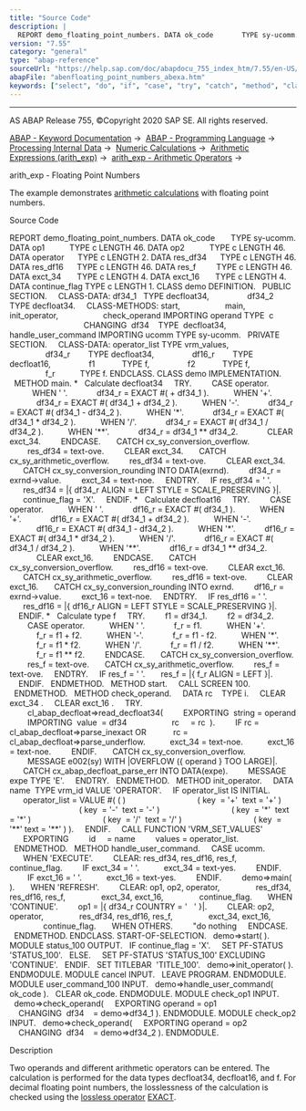 ```yaml
---
title: "Source Code"
description: |
  REPORT demo_floating_point_numbers. DATA ok_code       TYPE sy-ucomm. DATA op1           TYPE c LENGTH 46. DATA op2           TYPE c LENGTH 46. DATA operator      TYPE c LENGTH 2. DATA res_df34      TYPE c LENGTH 46. DATA res_df16      TYPE c LENGTH 46. DATA res_f         TYPE c LENGTH 46. DA
version: "7.55"
category: "general"
type: "abap-reference"
sourceUrl: "https://help.sap.com/doc/abapdocu_755_index_htm/7.55/en-US/abenfloating_point_numbers_abexa.htm"
abapFile: "abenfloating_point_numbers_abexa.htm"
keywords: ["select", "do", "if", "case", "try", "catch", "method", "class", "data", "types", "abenfloating", "point", "numbers", "abexa"]
---
```


* * *

AS ABAP Release 755, ©Copyright 2020 SAP SE. All rights reserved.

[ABAP - Keyword Documentation](https://help.sap.com/doc/abapdocu_755_index_htm/7.55/en-US/abenabap.htm) →  [ABAP - Programming Language](https://help.sap.com/doc/abapdocu_755_index_htm/7.55/en-US/abenabap_reference.htm) →  [Processing Internal Data](https://help.sap.com/doc/abapdocu_755_index_htm/7.55/en-US/abenabap_data_working.htm) →  [Numeric Calculations](https://help.sap.com/doc/abapdocu_755_index_htm/7.55/en-US/abencompute_expressions.htm) →  [Arithmetic Expressions (arith\_exp)](https://help.sap.com/doc/abapdocu_755_index_htm/7.55/en-US/abapcompute_arith.htm) →  [arith\_exp - Arithmetic Operators](https://help.sap.com/doc/abapdocu_755_index_htm/7.55/en-US/abenarith_operators.htm) → 

arith\_exp - Floating Point Numbers

The example demonstrates [arithmetic calculations](https://help.sap.com/doc/abapdocu_755_index_htm/7.55/en-US/abenarith_operators.htm) with floating point numbers.

Source Code

REPORT demo\_floating\_point\_numbers.
DATA ok\_code       TYPE sy-ucomm.
DATA op1           TYPE c LENGTH 46.
DATA op2           TYPE c LENGTH 46.
DATA operator      TYPE c LENGTH 2.
DATA res\_df34      TYPE c LENGTH 46.
DATA res\_df16      TYPE c LENGTH 46.
DATA res\_f         TYPE c LENGTH 46.
DATA exct\_34       TYPE c LENGTH 4.
DATA exct\_16       TYPE c LENGTH 4.
DATA continue\_flag TYPE c LENGTH 1.
CLASS demo DEFINITION.
  PUBLIC SECTION.
    CLASS-DATA: df34\_1   TYPE decfloat34,
                df34\_2   TYPE decfloat34.
    CLASS-METHODS: start,
                   main,
                   init\_operator,
                   check\_operand IMPORTING operand TYPE  c
                                 CHANGING  df34    TYPE  decfloat34,
                   handle\_user\_command IMPORTING ucomm TYPE sy-ucomm.
  PRIVATE SECTION.
    CLASS-DATA: operator\_list TYPE vrm\_values,
                df34\_r        TYPE decfloat34,
                df16\_r        TYPE decfloat16,
                f1            TYPE f,
                f2            TYPE f,
                f\_r           TYPE f.
ENDCLASS.
CLASS demo IMPLEMENTATION.
  METHOD main.
\*   Calculate decfloat34
    TRY.
        CASE operator.
          WHEN ' '.
            df34\_r = EXACT #( + df34\_1 ).
          WHEN '+'.
            df34\_r = EXACT #( df34\_1 + df34\_2 ).
          WHEN '-'.
            df34\_r = EXACT #( df34\_1 - df34\_2 ).
          WHEN '\*'.
            df34\_r = EXACT #( df34\_1 \* df34\_2 ).
          WHEN '/'.
            df34\_r = EXACT #( df34\_1 / df34\_2 ).
          WHEN '\*\*'.
            df34\_r = df34\_1 \*\* df34\_2.
            CLEAR exct\_34.
        ENDCASE.
      CATCH cx\_sy\_conversion\_overflow.
        res\_df34 = text-ove.
        CLEAR exct\_34.
      CATCH cx\_sy\_arithmetic\_overflow.
        res\_df34 = text-ove.
        CLEAR exct\_34.
      CATCH cx\_sy\_conversion\_rounding INTO DATA(exrnd).
        df34\_r = exrnd->value.
        exct\_34 = text-noe.
    ENDTRY.
    IF res\_df34 = ' '.
      res\_df34 = |{ df34\_r ALIGN = LEFT STYLE = SCALE\_PRESERVING }|.
      continue\_flag = 'X'.
    ENDIF.
\*   Calculate decfloat16
    TRY.
        CASE operator.
          WHEN ' '.
            df16\_r = EXACT #( df34\_1 ).
          WHEN '+'.
            df16\_r = EXACT #( df34\_1 + df34\_2 ).
          WHEN '-'.
            df16\_r = EXACT #( df34\_1 - df34\_2 ).
          WHEN '\*'.
            df16\_r = EXACT #( df34\_1 \* df34\_2 ).
          WHEN '/'.
            df16\_r = EXACT #( df34\_1 / df34\_2 ).
          WHEN '\*\*'.
            df16\_r = df34\_1 \*\* df34\_2.
            CLEAR exct\_16.
        ENDCASE.
      CATCH cx\_sy\_conversion\_overflow.
        res\_df16 = text-ove.
        CLEAR exct\_16.
      CATCH cx\_sy\_arithmetic\_overflow.
        res\_df16 = text-ove.
        CLEAR exct\_16.
      CATCH cx\_sy\_conversion\_rounding INTO exrnd.
        df16\_r = exrnd->value.
        exct\_16 = text-noe.
    ENDTRY.
    IF res\_df16 = ' '.
      res\_df16 = |{ df16\_r ALIGN = LEFT STYLE = SCALE\_PRESERVING }|.
    ENDIF.
\*   Calculate type f
    TRY.
        f1 = df34\_1.
        f2 = df34\_2.
        CASE operator.
          WHEN ' '.
            f\_r = f1.
          WHEN '+'.
            f\_r = f1 + f2.
          WHEN '-'.
            f\_r = f1 - f2.
          WHEN '\*'.
            f\_r = f1 \* f2.
          WHEN '/'.
            f\_r = f1 / f2.
          WHEN '\*\*'.
            f\_r = f1 \*\* f2.
        ENDCASE.
      CATCH cx\_sy\_conversion\_overflow.
        res\_f = text-ove.
      CATCH cx\_sy\_arithmetic\_overflow.
        res\_f = text-ove.
    ENDTRY.
    IF res\_f = ' '.
      res\_f = |{ f\_r ALIGN = LEFT }|.
    ENDIF.
  ENDMETHOD.
  METHOD start.
    CALL SCREEN 100.
  ENDMETHOD.
  METHOD check\_operand.
    DATA rc    TYPE i.
    CLEAR exct\_34 .
    CLEAR exct\_16 .
    TRY.
        cl\_abap\_decfloat=>read\_decfloat34(
        EXPORTING  string = operand
        IMPORTING  value  = df34
                   rc     = rc  ).
        IF rc = cl\_abap\_decfloat=>parse\_inexact OR
           rc = cl\_abap\_decfloat=>parse\_underflow.
          exct\_34 = text-noe.
          exct\_16 = text-noe.
        ENDIF.
      CATCH cx\_sy\_conversion\_overflow.
        MESSAGE e002(sy) WITH |OVERFLOW ({ operand } TOO LARGE)|.
      CATCH cx\_abap\_decfloat\_parse\_err INTO DATA(expe).
        MESSAGE expe TYPE 'E'.
    ENDTRY.
  ENDMETHOD.
  METHOD init\_operator.
    DATA name  TYPE vrm\_id VALUE 'OPERATOR'.
    IF operator\_list IS INITIAL.
      operator\_list = VALUE #( ( )
                               ( key  = '+'  text = '+' )
                               ( key  = '-'  text = '-' )
                               ( key  = '\*'  text = '\*' )
                               ( key  = '/'  text = '/' )
                               ( key  = '\*\*' text = '\*\*' ) ).
    ENDIF.
    CALL FUNCTION 'VRM\_SET\_VALUES'
      EXPORTING
        id     = name
        values = operator\_list.
  ENDMETHOD.
  METHOD handle\_user\_command.
    CASE ucomm.
      WHEN 'EXECUTE'.
        CLEAR: res\_df34, res\_df16, res\_f,
               continue\_flag.
        IF exct\_34 = ' '.
          exct\_34 = text-yes.
        ENDIF.
        IF exct\_16 = ' '.
          exct\_16 = text-yes.
        ENDIF.
        demo=>main( ).
      WHEN 'REFRESH'.
        CLEAR: op1, op2, operator,
               res\_df34, res\_df16, res\_f,
               exct\_34, exct\_16,
               continue\_flag.
      WHEN 'CONTINUE'.
        op1 = |{ df34\_r COUNTRY = '   ' }|.
        CLEAR: op2, operator,
               res\_df34, res\_df16, res\_f,
               exct\_34, exct\_16,
               continue\_flag.
      WHEN OTHERS.
        "do nothing
    ENDCASE.
  ENDMETHOD.
ENDCLASS.
START-OF-SELECTION.
  demo=>start( ).
MODULE status\_100 OUTPUT.
  IF continue\_flag = 'X'.
    SET PF-STATUS 'STATUS\_100'.
  ELSE.
    SET PF-STATUS 'STATUS\_100' EXCLUDING 'CONTINUE'.
  ENDIF.
  SET TITLEBAR  'TITLE\_100'.
  demo=>init\_operator( ).
ENDMODULE.
MODULE cancel INPUT.
  LEAVE PROGRAM.
ENDMODULE.
MODULE user\_command\_100 INPUT.
  demo=>handle\_user\_command( ok\_code ).
  CLEAR ok\_code.
ENDMODULE.
MODULE check\_op1 INPUT.
  demo=>check\_operand(
    EXPORTING operand = op1
    CHANGING  df34    = demo=>df34\_1 ).
ENDMODULE.
MODULE check\_op2 INPUT.
  demo=>check\_operand(
    EXPORTING operand = op2
    CHANGING  df34    = demo=>df34\_2 ).
ENDMODULE.

Description

Two operands and different arithmetic operators can be entered. The calculation is performed for the data types decfloat34, decfloat16, and f. For decimal floating point numbers, the losslessness of the calculation is checked using the [lossless operator](https://help.sap.com/doc/abapdocu_755_index_htm/7.55/en-US/abenlossless_operator_glosry.htm "Glossary Entry") [EXACT](https://help.sap.com/doc/abapdocu_755_index_htm/7.55/en-US/abenconstructor_expression_exact.htm).